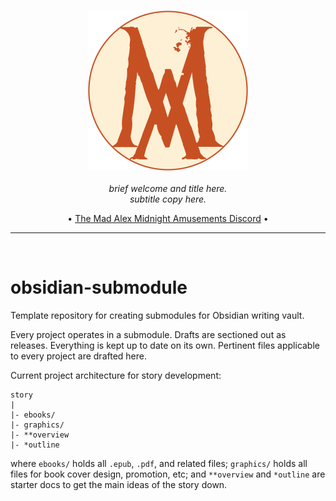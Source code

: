 <p align="center">
    <br>
    <img
        src="./assets/emblem_carnival_round_transparent.png" 
        alt="The Mad Alex emblem in carnival style"
        width="256px"
    />
    <br>
    <br>
    <i>
        brief welcome and title here.
        <br> subtitle copy here.
    </i>
    <br>
</p>

<p align="center">
    •
    <a href="https://discord.gg/T3xvs27eUM">The Mad Alex Midnight Amusements Discord</a>
    •
    <br>
</p>
<hr>
<br>

# obsidian-submodule

Template repository for creating submodules for Obsidian writing vault.

Every project operates in a submodule. Drafts are sectioned out as releases. 
Everything is kept up to date on its own. Pertinent files applicable to every 
project are drafted here.

Current project architecture for story development:

```
story
|
|- ebooks/
|- graphics/
|- **overview
|- *outline
```

where `ebooks/` holds all `.epub`, `.pdf`, and related files; `graphics/` 
holds all files for book cover design, promotion, etc; and `**overview` and 
`*outline` are starter docs to get the main ideas of the story down.